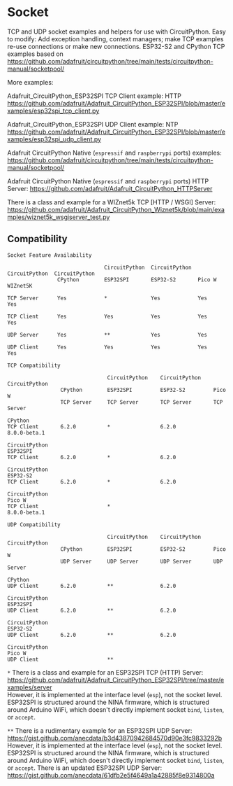 # Socket
TCP and UDP socket examples and helpers for use with CircuitPython. Easy to modify: Add exception handling, context managers; make TCP examples re-use connections or make new connections. ESP32-S2 and CPython TCP examples based on https://github.com/adafruit/circuitpython/tree/main/tests/circuitpython-manual/socketpool/

More examples:

Adafruit_CircuitPython_ESP32SPI TCP Client example: HTTP  
https://github.com/adafruit/Adafruit_CircuitPython_ESP32SPI/blob/master/examples/esp32spi_tcp_client.py

Adafruit_CircuitPython_ESP32SPI UDP Client example: NTP  
https://github.com/adafruit/Adafruit_CircuitPython_ESP32SPI/blob/master/examples/esp32spi_udp_client.py

Adafruit CircuitPython Native (`espressif` and `raspberrypi` ports) examples:  
https://github.com/adafruit/circuitpython/tree/main/tests/circuitpython-manual/socketpool/

Adafruit CircuitPython Native (`espressif` and `raspberrypi` ports) HTTP Server:
https://github.com/adafruit/Adafruit_CircuitPython_HTTPServer

There is a class and example for a WIZnet5k TCP [HTTP / WSGI] Server:
https://github.com/adafruit/Adafruit_CircuitPython_Wiznet5k/blob/main/examples/wiznet5k_wsgiserver_test.py

## Compatibility
```
Socket Feature Availability

                               CircuitPython  CircuitPython  CircuitPython  CircuitPython
                CPython        ESP32SPI       ESP32-S2       Pico W         WIZnet5K

TCP Server      Yes            *              Yes            Yes            Yes

TCP Client      Yes            Yes            Yes            Yes            Yes

UDP Server      Yes            **             Yes            Yes

UDP Client      Yes            Yes            Yes            Yes            Yes

```
```
TCP Compatibility

                                CircuitPython    CircuitPython    CircuitPython
                 CPython        ESP32SPI         ESP32-S2         Pico W
                 TCP Server     TCP Server       TCP Server       TCP Server

CPython
TCP Client       6.2.0          *                6.2.0            8.0.0-beta.1

CircuitPython
ESP32SPI
TCP Client       6.2.0          *                6.2.0            

CircuitPython
ESP32-S2
TCP Client       6.2.0          *                6.2.0            

CircuitPython
Pico W
TCP Client                      *                                 8.0.0-beta.1
```
```
UDP Compatibility

                                CircuitPython    CircuitPython    CircuitPython
                 CPython        ESP32SPI         ESP32-S2         Pico W
                 UDP Server     UDP Server       UDP Server       UDP Server

CPython
UDP Client       6.2.0          **               6.2.0            

CircuitPython
ESP32SPI
UDP Client       6.2.0          **               6.2.0            

CircuitPython
ESP32-S2
UDP Client       6.2.0          **               6.2.0            

CircuitPython
Pico W
UDP Client                      **                                
```
`*` There is a class and example for an ESP32SPI TCP (HTTP) Server:  
https://github.com/adafruit/Adafruit_CircuitPython_ESP32SPI/tree/master/examples/server  
However, it is implemented at the interface level (`esp`), not the socket level. ESP32SPI is structured around the NINA firmware, which is structured around Arduino WiFi, which doesn't directly implement socket `bind`, `listen`, or `accept`.

`**` There is a rudimentary example for an ESP32SPI UDP Server:
https://gist.github.com/anecdata/b3d43870942684570d90e3fc9833292b
However, it is implemented at the interface level (`esp`), not the socket level. ESP32SPI is structured around the NINA firmware, which is structured around Arduino WiFi, which doesn't directly implement socket `bind`, `listen`, or `accept`.
There is an updated ESP32SPI UDP Server:
https://gist.github.com/anecdata/61dfb2e5f4649a1a42885f8e9314800a
